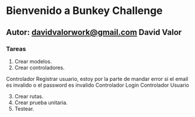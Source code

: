# Bienvenido a Bunkey Challenge

## Autor: davidvalorwork@gmail.com David Valor









































### Tareas

1. Crear modelos.
2. Crear controladores.
  
  Controlador Registrar usuario, estoy por la parte de mandar error si el email es invalido o el password es invalido
  Controlador Login
  Controlador Usuario    

3. Crear rutas.
4. Crear prueba unitaria.
5. Testear.
